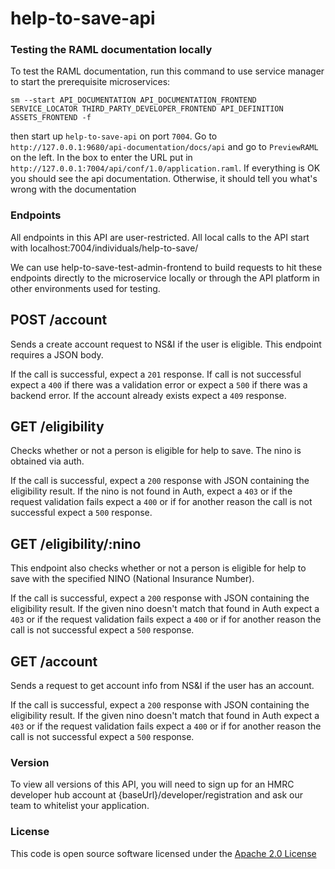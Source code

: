 # help-to-save-api 

### Testing the RAML documentation locally   
To test the RAML documentation, run this command to use service manager to start the prerequisite microservices:
```
sm --start API_DOCUMENTATION API_DOCUMENTATION_FRONTEND SERVICE_LOCATOR THIRD_PARTY_DEVELOPER_FRONTEND API_DEFINITION ASSETS_FRONTEND -f
```

then start up `help-to-save-api` on port `7004`. Go to `http://127.0.0.1:9680/api-documentation/docs/api`
and go to `PreviewRAML` on the left. In the box to enter the URL put in `http://127.0.0.1:7004/api/conf/1.0/application.raml`.
If everything is OK you should see the api documentation. Otherwise, it should tell you what's wrong with the documentation


### Endpoints

All endpoints in this API are user-restricted. All local calls to the API start with localhost:7004/individuals/help-to-save/ 

We can use help-to-save-test-admin-frontend to build requests to hit these endpoints directly
to the microservice locally or through the API platform in other environments used for testing. 

## POST /account

Sends a create account request to NS&I if the user is eligible. This endpoint requires a JSON body.

If the call is successful, expect a `201` response. If call is not successful expect a `400` 
if there was a validation error or expect a `500` if there was a backend error. If the account
already exists expect a `409` response.

## GET /eligibility

Checks whether or not a person is eligible for help to save. The nino is obtained via auth.

If the call is successful, expect a `200` response with JSON containing the eligibility result.
If the nino is not found in Auth, expect a `403` or if the request validation fails expect a 
`400` or if for another reason the call is not successful expect a `500` response.
 
## GET /eligibility/:nino

This endpoint also checks whether or not a person is eligible for help to save with the 
specified NINO (National Insurance Number).  
 
If the call is successful, expect a `200` response with JSON containing the eligibility result.
If the given nino doesn't match that found in Auth expect a `403` or if the request validation 
fails expect a `400` or if for another reason the call is not successful expect a `500` response.

## GET /account

Sends a request to get account info from NS&I if the user has an account.

If the call is successful, expect a `200` response with JSON containing the eligibility result.
If the given nino doesn't match that found in Auth expect a `403` or if the request validation 
fails expect a `400` or if for another reason the call is not successful expect a `500` response.

### Version

To view all versions of this API, you will need to sign up for an HMRC developer hub account at 
{baseUrl}/developer/registration and ask our team to whitelist your application.

### License
This code is open source software licensed under the [Apache 2.0 License]("http://www.apache.org/licenses/LICENSE-2.0.html")
